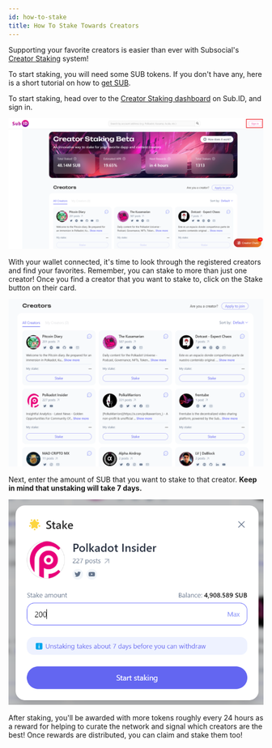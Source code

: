 ```yaml
---
id: how-to-stake
title: How To Stake Towards Creators
---
```


Supporting your favorite creators is easier than ever with Subsocial's [Creator Staking](https://docs.subsocial.network/docs/basics/creator-staking/) system!

To start staking, you will need some SUB tokens. If you don't have any, here is a short tutorial 
on how to [get SUB](https://docs.subsocial.network/docs/tutorials/GetSUB/get-sub).

To start staking, head over to the [Creator Staking dashboard](https://sub.id/creators) on Sub.ID, and sign in.

![](../../static/img/staking1.png)

With your wallet connected, it's time to look through the registered creators and find your favorites. Remember, you can stake to more than just one creator! 
Once you find a creator that you want to stake to, click on the Stake button on their card.

![](../../static/img/staking2.png)

Next, enter the amount of SUB that you want to stake to that creator. **Keep in mind that unstaking will take 7 days.**

![](../../static/img/staking3.png)

After staking, you'll be awarded with more tokens roughly every 24 hours as a reward for helping to curate the network and signal which creators are the best! 
Once rewards are distributed, you can claim and stake them too!
